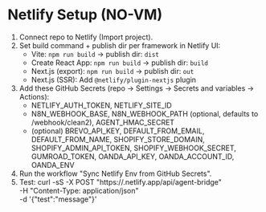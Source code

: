 # Netlify Setup (NO-VM)
1) Connect repo to Netlify (Import project).
2) Set build command + publish dir per framework in Netlify UI:
   - Vite: `npm run build` → publish dir: `dist`
   - Create React App: `npm run build` → publish dir: `build`
   - Next.js (export): `npm run build` → publish dir: `out`
   - Next.js (SSR): Add `@netlify/plugin-nextjs` plugin
3) Add these GitHub Secrets (repo → Settings → Secrets and variables → Actions):
   - NETLIFY_AUTH_TOKEN, NETLIFY_SITE_ID
   - N8N_WEBHOOK_BASE, N8N_WEBHOOK_PATH (optional, defaults to /webhook/clean2), AGENT_HMAC_SECRET
   - (optional) BREVO_API_KEY, DEFAULT_FROM_EMAIL, DEFAULT_FROM_NAME,
     SHOPIFY_STORE_DOMAIN, SHOPIFY_ADMIN_API_TOKEN, SHOPIFY_WEBHOOK_SECRET,
     GUMROAD_TOKEN, OANDA_API_KEY, OANDA_ACCOUNT_ID, OANDA_ENV
4) Run the workflow "Sync Netlify Env from GitHub Secrets".
5) Test:
   curl -sS -X POST "https://<your-site>.netlify.app/api/agent-bridge" \
     -H "Content-Type: application/json" \
     -d '{"test":"message"}'
